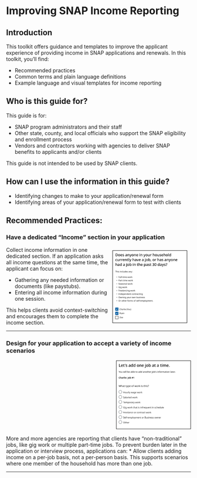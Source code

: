 # Improving SNAP Income Reporting

## Introduction 
This toolkit offers guidance and templates to improve the applicant experience of providing income in SNAP applications and renewals. In this toolkit, you’ll find: 
* Recommended practices 
* Common terms and plain language definitions 
* Example language and visual templates for income reporting 

## Who is this guide for? 
This guide is for: 
* SNAP program administrators and their staff 
* Other state, county, and local officials who support the SNAP eligibility and enrollment process 
* Vendors and contractors working with agencies to deliver SNAP benefits to applicants and/or clients 

This guide is not intended to be used by SNAP clients. 

## How can I use the information in this guide? 
* Identifying changes to make to your application/renewal form
* Identifying areas of your application/renewal form to test with clients

## Recommended Practices:
### Have a dedicated “Income” section in your application
<p class="row">
  <img align="right" style="max-width: 40%; border: 1px solid; margin: 10px;" src="./images/dedicatedIncome.png">
  Collect income information in one dedicated section. If an application asks all income questions at the same time, the applicant can focus on: 
  <ul>
    <li>Gathering any needed information or documents (like paystubs).</li>
    <li>Entering all income information during one session.</li>
  </ul>
  This helps clients avoid context-switching and encourages them to complete the income section.
</p>

---
### Design for your application to accept a variety of income scenarios
<p align="right">
  <img style="max-width: 40%; border: 1px solid;" src="./images/incomeVariety.png">
</p>
More and more agencies are reporting that clients have “non-traditional” jobs, like gig work or multiple part-time jobs. To prevent burden later in the application or interview process, applications can: 
* Allow clients adding income on a per-job basis, not a per-person basis. This supports scenarios where one member of the household has more than one job.

---
